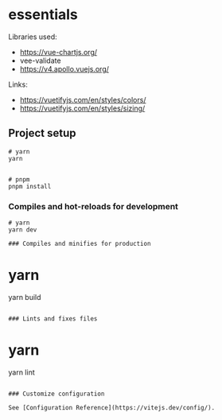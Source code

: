 # essentials

Libraries used:
* https://vue-chartjs.org/
* vee-validate
* https://v4.apollo.vuejs.org/

Links:
* https://vuetifyjs.com/en/styles/colors/
* https://vuetifyjs.com/en/styles/sizing/

## Project setup

```
# yarn
yarn


# pnpm
pnpm install
```

### Compiles and hot-reloads for development

```
# yarn
yarn dev

### Compiles and minifies for production

```
# yarn
yarn build
```

### Lints and fixes files

```
# yarn
yarn lint
```

### Customize configuration

See [Configuration Reference](https://vitejs.dev/config/).
